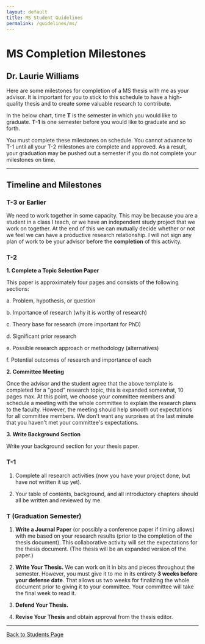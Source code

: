 ```yaml
---
layout: default
title: MS Student Guidelines
permalink: /guidelines/ms/
---
```


# MS Completion Milestones
## Dr. Laurie Williams

Here are some milestones for completion of a MS thesis with me as your advisor. It is important for you to stick to this schedule to have a high-quality thesis and to create some valuable research to contribute.

In the below chart, time **T** is the semester in which you would like to graduate. **T-1** is one semester before you would like to graduate and so forth.

You must complete these milestones on schedule. You cannot advance to T-1 until all your T-2 milestones are complete and approved. As a result, your graduation may be pushed out a semester if you do not complete your milestones on time.

---

## Timeline and Milestones

### T-3 or Earlier

We need to work together in some capacity. This may be because you are a student in a class I teach, or we have an independent study project that we work on together. At the end of this we can mutually decide whether or not we feel we can have a productive research relationship. I will not sign any plan of work to be your advisor before the **completion** of this activity.

### T-2

**1. Complete a Topic Selection Paper**

This paper is approximately four pages and consists of the following sections:

a. Problem, hypothesis, or question

b. Importance of research (why it is worthy of research)

c. Theory base for research (more important for PhD)

d. Significant prior research

e. Possible research approach or methodology (alternatives)

f. Potential outcomes of research and importance of each

**2. Committee Meeting**

Once the advisor and the student agree that the above template is completed for a "good" research topic, this is expanded somewhat, 10 pages max. At this point, we choose your committee members and schedule a meeting with the whole committee to explain the research plans to the faculty. However, the meeting should help smooth out expectations for all committee members. We don't want any surprises at the last minute that you haven't met your committee's expectations.

**3. Write Background Section**

Write your background section for your thesis paper.

### T-1

1. Complete all research activities (now you have your project done, but have not written it up yet).

2. Your table of contents, background, and all introductory chapters should all be written and reviewed by me.

### T (Graduation Semester)

1. **Write a Journal Paper** (or possibly a conference paper if timing allows) with me based on your research results (prior to the completion of the thesis document). This collaborative activity will set the expectations for the thesis document. (The thesis will be an expanded version of the paper.)

2. **Write Your Thesis.** We can work on it in bits and pieces throughout the semester. However, you must give it to me in its entirety **3 weeks before your defense date**. That allows us two weeks for finalizing the whole document prior to giving it to your committee. Your committee will take the final week to read it.

3. **Defend Your Thesis.**

4. **Revise Your Thesis** and obtain approval from the thesis editor.

---

[Back to Students Page](/students/)
